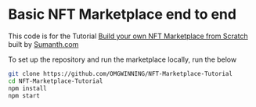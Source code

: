# Basic NFT Marketplace end to end

This code is for the Tutorial [Build your own NFT Marketplace from Scratch](https://docs.Sumanth.com/Sumanth/) built by [Sumanth.com](https://Sumanth.com)

To set up the repository and run the marketplace locally, run the below
```bash
git clone https://github.com/OMGWINNING/NFT-Marketplace-Tutorial
cd NFT-Marketplace-Tutorial
npm install
npm start
```